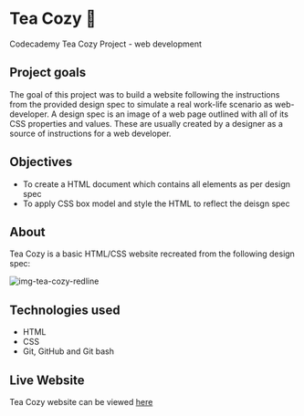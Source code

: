 # Tea Cozy :tea: 
Codecademy Tea Cozy Project - web development
## Project goals
The goal of this project was to build a website following the instructions from the provided design spec to simulate a real work-life scenario as web-developer. A design spec is an image of a web page outlined with all of its CSS properties and values. These are usually created by a designer as a source of instructions for a web developer. 
## Objectives
* To create a HTML document which contains all elements as per design spec
* To apply CSS box model and style the HTML to reflect the deisgn spec
## About
Tea Cozy is a basic HTML/CSS website recreated from the following design spec:

![img-tea-cozy-redline](https://user-images.githubusercontent.com/124626130/233629611-25ea6b53-50a5-407c-9ac5-a68807735140.jpg)

## Technologies used
* HTML
* CSS
* Git, GitHub and Git bash

## Live Website

Tea Cozy website can be viewed [here](https://bea-pan.github.io/Tea-Cozy/)
